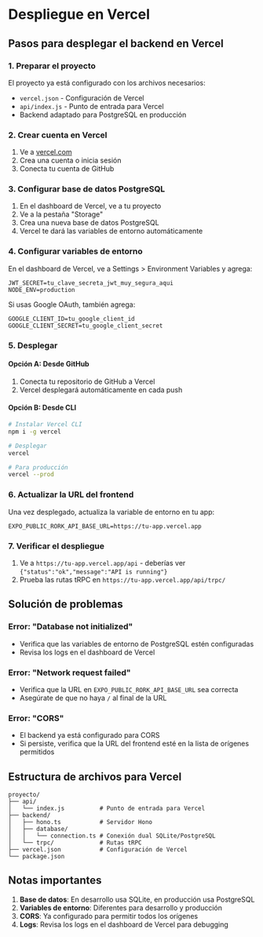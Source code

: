 # Despliegue en Vercel

## Pasos para desplegar el backend en Vercel

### 1. Preparar el proyecto

El proyecto ya está configurado con los archivos necesarios:
- `vercel.json` - Configuración de Vercel
- `api/index.js` - Punto de entrada para Vercel
- Backend adaptado para PostgreSQL en producción

### 2. Crear cuenta en Vercel

1. Ve a [vercel.com](https://vercel.com)
2. Crea una cuenta o inicia sesión
3. Conecta tu cuenta de GitHub

### 3. Configurar base de datos PostgreSQL

1. En el dashboard de Vercel, ve a tu proyecto
2. Ve a la pestaña "Storage"
3. Crea una nueva base de datos PostgreSQL
4. Vercel te dará las variables de entorno automáticamente

### 4. Configurar variables de entorno

En el dashboard de Vercel, ve a Settings > Environment Variables y agrega:

```
JWT_SECRET=tu_clave_secreta_jwt_muy_segura_aqui
NODE_ENV=production
```

Si usas Google OAuth, también agrega:
```
GOOGLE_CLIENT_ID=tu_google_client_id
GOOGLE_CLIENT_SECRET=tu_google_client_secret
```

### 5. Desplegar

#### Opción A: Desde GitHub
1. Conecta tu repositorio de GitHub a Vercel
2. Vercel desplegará automáticamente en cada push

#### Opción B: Desde CLI
```bash
# Instalar Vercel CLI
npm i -g vercel

# Desplegar
vercel

# Para producción
vercel --prod
```

### 6. Actualizar la URL del frontend

Una vez desplegado, actualiza la variable de entorno en tu app:

```env
EXPO_PUBLIC_RORK_API_BASE_URL=https://tu-app.vercel.app
```

### 7. Verificar el despliegue

1. Ve a `https://tu-app.vercel.app/api` - deberías ver `{"status":"ok","message":"API is running"}`
2. Prueba las rutas tRPC en `https://tu-app.vercel.app/api/trpc/`

## Solución de problemas

### Error: "Database not initialized"
- Verifica que las variables de entorno de PostgreSQL estén configuradas
- Revisa los logs en el dashboard de Vercel

### Error: "Network request failed"
- Verifica que la URL en `EXPO_PUBLIC_RORK_API_BASE_URL` sea correcta
- Asegúrate de que no haya `/` al final de la URL

### Error: "CORS"
- El backend ya está configurado para CORS
- Si persiste, verifica que la URL del frontend esté en la lista de orígenes permitidos

## Estructura de archivos para Vercel

```
proyecto/
├── api/
│   └── index.js          # Punto de entrada para Vercel
├── backend/
│   ├── hono.ts           # Servidor Hono
│   ├── database/
│   │   └── connection.ts # Conexión dual SQLite/PostgreSQL
│   └── trpc/             # Rutas tRPC
├── vercel.json           # Configuración de Vercel
└── package.json
```

## Notas importantes

1. **Base de datos**: En desarrollo usa SQLite, en producción usa PostgreSQL
2. **Variables de entorno**: Diferentes para desarrollo y producción
3. **CORS**: Ya configurado para permitir todos los orígenes
4. **Logs**: Revisa los logs en el dashboard de Vercel para debugging